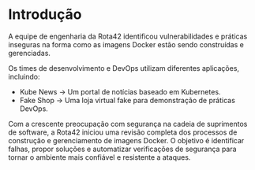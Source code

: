 # Introdução

A equipe de engenharia da Rota42 identificou vulnerabilidades e práticas inseguras na forma como as imagens Docker estão sendo construídas e gerenciadas.

Os times de desenvolvimento e DevOps utilizam diferentes aplicações, incluindo:

- Kube News → Um portal de notícias baseado em Kubernetes.
- Fake Shop → Uma loja virtual fake para demonstração de práticas DevOps.

Com a crescente preocupação com segurança na cadeia de suprimentos de software, a Rota42 iniciou uma revisão completa dos processos de construção e gerenciamento de imagens Docker. O objetivo é identificar falhas, propor soluções e automatizar verificações de segurança para tornar o ambiente mais confiável e resistente a ataques.